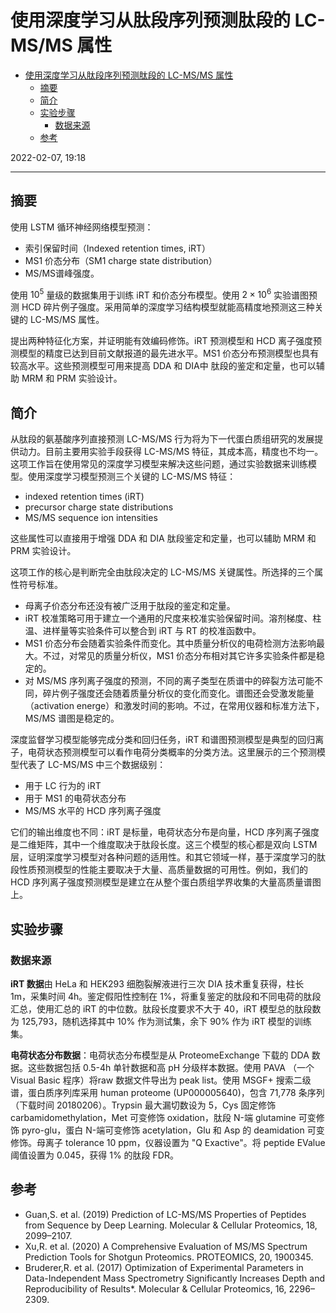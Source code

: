 # 使用深度学习从肽段序列预测肽段的 LC-MS/MS 属性

- [使用深度学习从肽段序列预测肽段的 LC-MS/MS 属性](#使用深度学习从肽段序列预测肽段的-lc-msms-属性)
  - [摘要](#摘要)
  - [简介](#简介)
  - [实验步骤](#实验步骤)
    - [数据来源](#数据来源)
  - [参考](#参考)

2022-02-07, 19:18
***

## 摘要

使用 LSTM 循环神经网络模型预测：

- 索引保留时间（Indexed retention times, iRT）
- MS1 价态分布（SM1 charge state distribution）
- MS/MS谱峰强度。

使用 $10^5$ 量级的数据集用于训练 iRT 和价态分布模型。使用 $2\times 10^6$ 实验谱图预测 HCD 碎片例子强度。采用简单的深度学习结构模型就能高精度地预测这三种关键的 LC-MS/MS 属性。

提出两种特征化方案，并证明能有效编码修饰。iRT 预测模型和 HCD 离子强度预测模型的精度已达到目前文献报道的最先进水平。MS1 价态分布预测模型也具有较高水平。这些预测模型可用来提高 DDA 和 DIA中 肽段的鉴定和定量，也可以辅助 MRM 和 PRM 实验设计。

## 简介

从肽段的氨基酸序列直接预测 LC-MS/MS 行为将为下一代蛋白质组研究的发展提供动力。目前主要用实验手段获得 LC-MS/MS 特征，其成本高，精度也不均一。这项工作旨在使用常见的深度学习模型来解决这些问题，通过实验数据来训练模型。使用深度学习模型预测三个关键的 LC-MS/MS 特征：

- indexed retention times (iRT)
- precursor charge state distributions
- MS/MS sequence ion intensities

这些属性可以直接用于增强 DDA 和 DIA 肽段鉴定和定量，也可以辅助 MRM 和 PRM 实验设计。

这项工作的核心是判断完全由肽段决定的 LC-MS/MS 关键属性。所选择的三个属性符号标准。

- 母离子价态分布还没有被广泛用于肽段的鉴定和定量。
- iRT 校准策略可用于建立一个通用的尺度来校准实验保留时间。溶剂梯度、柱温、进样量等实验条件可以整合到 iRT 与 RT 的校准函数中。
- MS1 价态分布会随着实验条件而变化。其中质量分析仪的电荷检测方法影响最大。不过，对常见的质量分析仪，MS1 价态分布相对其它许多实验条件都是稳定的。
- 对 MS/MS 序列离子强度的预测，不同的离子类型在质谱中的碎裂方法可能不同，碎片例子强度还会随着质量分析仪的变化而变化。谱图还会受激发能量（activation energe）和激发时间的影响。不过，在常用仪器和标准方法下，MS/MS 谱图是稳定的。

深度监督学习模型能够完成分类和回归任务，iRT 和谱图预测模型是典型的回归离子，电荷状态预测模型可以看作电荷分类概率的分类方法。这里展示的三个预测模型代表了 LC-MS/MS 中三个数据级别：

- 用于 LC 行为的 iRT
- 用于 MS1 的电荷状态分布
- MS/MS 水平的 HCD 序列离子强度

它们的输出维度也不同：iRT 是标量，电荷状态分布是向量，HCD 序列离子强度是二维矩阵，其中一个维度取决于肽段长度。这三个模型的核心都是双向 LSTM 层，证明深度学习模型对各种问题的适用性。和其它领域一样，基于深度学习的肽段性质预测模型的性能主要取决于大量、高质量数据的可用性。例如，我们的 HCD 序列离子强度预测模型是建立在从整个蛋白质组学界收集的大量高质量谱图上。

## 实验步骤

### 数据来源

**iRT 数据**由 HeLa 和 HEK293 细胞裂解液进行三次 DIA 技术重复获得，柱长 1m，采集时间 4h。鉴定假阳性控制在 1%，将重复鉴定的肽段和不同电荷的肽段汇总，使用汇总的 iRT 的中位数。肽段长度要求不大于 40，iRT 模型总的肽段数为 125,793，随机选择其中 10% 作为测试集，余下 90% 作为 iRT 模型的训练集。

**电荷状态分布数据**：电荷状态分布模型是从 ProteomeExchange 下载的 DDA 数据。这些数据包括 0.5-4h 单针数据和高 pH 分级样本数据。使用 PAVA （一个 Visual Basic 程序）将raw 数据文件导出为 peak list。使用 MSGF+ 搜索二级谱，蛋白质序列库采用 human proteome (UP000005640)，包含 71,778 条序列（下载时间 20180206）。Trypsin 最大漏切数设为 5，Cys 固定修饰 carbamidomethylation，Met 可变修饰 oxidation，肽段 N-端 glutamine 可变修饰 pyro-glu，蛋白 N-端可变修饰 acetylation，Glu 和 Asp 的 deamidation 可变修饰。母离子 tolerance 10 ppm，仪器设置为 "Q Exactive"。将 peptide EValue 阈值设置为 0.045，获得 1% 的肽段 FDR。





## 参考

- Guan,S. et al. (2019) Prediction of LC-MS/MS Properties of Peptides from Sequence by Deep Learning. Molecular & Cellular Proteomics, 18, 2099–2107.
- Xu,R. et al. (2020) A Comprehensive Evaluation of MS/MS Spectrum Prediction Tools for Shotgun Proteomics. PROTEOMICS, 20, 1900345.
- Bruderer,R. et al. (2017) Optimization of Experimental Parameters in Data-Independent Mass Spectrometry Significantly Increases Depth and Reproducibility of Results*. Molecular & Cellular Proteomics, 16, 2296–2309.
